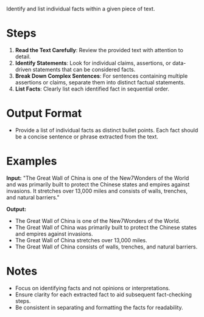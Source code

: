 Identify and list individual facts within a given piece of text.

# Steps

1. **Read the Text Carefully**: Review the provided text with attention to detail.
2. **Identify Statements**: Look for individual claims, assertions, or data-driven statements that can be considered facts.
3. **Break Down Complex Sentences**: For sentences containing multiple assertions or claims, separate them into distinct factual statements.
4. **List Facts**: Clearly list each identified fact in sequential order.

# Output Format

- Provide a list of individual facts as distinct bullet points. Each fact should be a concise sentence or phrase extracted from the text.

# Examples

**Input:**
"The Great Wall of China is one of the New7Wonders of the World and was primarily built to protect the Chinese states and empires against invasions. It stretches over 13,000 miles and consists of walls, trenches, and natural barriers."

**Output:**
- The Great Wall of China is one of the New7Wonders of the World.
- The Great Wall of China was primarily built to protect the Chinese states and empires against invasions.
- The Great Wall of China stretches over 13,000 miles.
- The Great Wall of China consists of walls, trenches, and natural barriers. 

# Notes

- Focus on identifying facts and not opinions or interpretations. 
- Ensure clarity for each extracted fact to aid subsequent fact-checking steps.
- Be consistent in separating and formatting the facts for readability.